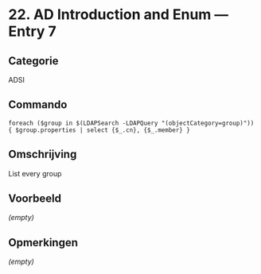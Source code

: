 # 22. AD Introduction and Enum — Entry 7

## Categorie

ADSI

## Commando

```
foreach ($group in $(LDAPSearch -LDAPQuery "(objectCategory=group)")) { $group.properties | select {$_.cn}, {$_.member} }
```

## Omschrijving

List every group

## Voorbeeld

_(empty)_

## Opmerkingen

_(empty)_

